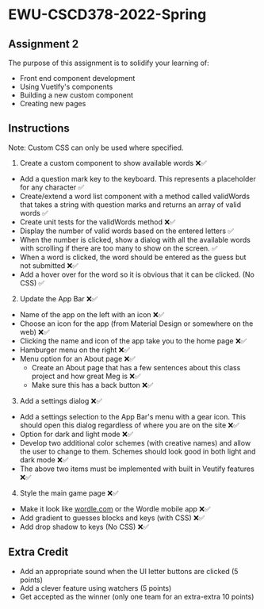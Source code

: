 # EWU-CSCD378-2022-Spring

## Assignment 2

The purpose of this assignment is to solidify your learning of:
- Front end component development
- Using Vuetify's components
- Building a new custom component
- Creating new pages

## Instructions
Note: Custom CSS can only be used where specified.

1. Create a custom component to show available words ❌✅
- Add a question mark key to the keyboard. This represents a placeholder for any character ✅
- Create/extend a word list component with a method called validWords that takes a string with question marks and returns an array of valid words ✅
- Create unit tests for the validWords method ❌✅
- Display the number of valid words based on the entered letters ✅
- When the number is clicked, show a dialog with all the available words with scrolling if there are too many to show on the screen. ✅
- When a word is clicked, the word should be entered as the guess but not submitted ❌✅
- Add a hover over for the word so it is obvious that it can be clicked. (No CSS) ✅

2. Update the App Bar ❌✅
- Name of the app on the left with an icon ❌✅
- Choose an icon for the app (from Material Design or somewhere on the web) ❌✅
- Clicking the name and icon of the app take you to the home page ❌✅
- Hamburger menu on the right ❌✅
- Menu option for an About page ❌✅
  - Create an About page that has a few sentences about this class project and how great Meg is ❌✅
  - Make sure this has a back button ❌✅

3. Add a settings dialog ❌✅
- Add a settings selection to the App Bar's menu with a gear icon. This should open this dialog regardless of where you are on the site ❌✅
- Option for dark and light mode ❌✅
- Develop two additional color schemes (with creative names) and allow the user to change to them. Schemes should look good in both light and dark mode ❌✅
- The above two items must be implemented with built in Veutify features ❌✅

4. Style the main game page ❌✅
- Make it look like [wordle.com](https://wordle.com) or the Wordle mobile app ❌✅
- Add gradient to guesses blocks and keys (with CSS) ❌✅
- Add drop shadow to keys (No CSS) ❌✅

## Extra Credit

- Add an appropriate sound when the UI letter buttons are clicked (5 points)
- Add a clever feature using watchers (5 points)
- Get accepted as the winner (only one team for an extra-extra 10 points)
